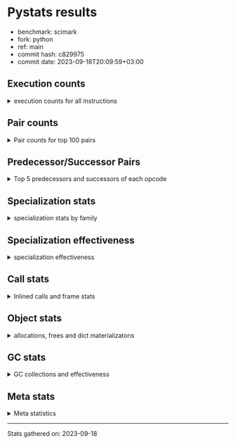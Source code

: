 
# Pystats results

- benchmark: scimark
- fork: python
- ref: main
- commit hash: c829975
- commit date: 2023-09-18T20:09:59+03:00

## Execution counts

<details>
<summary> execution counts for all instructions </summary>

|Name | Count | Self | Cumulative | Miss ratio | 
|---|---:|---:|---:|---:|
| LOAD_FAST | 1,254,390,780 | 17.5% | 17.5% |  |
| LOAD_FAST_LOAD_FAST | 743,359,500 | 10.4% | 27.9% |  |
| STORE_FAST | 497,252,220 | 7.0% | 34.9% |  |
| BINARY_SUBSCR | 462,433,680 | 6.5% | 41.4% |  |
| LOAD_CONST | 415,543,380 | 5.8% | 47.2% |  |
| BINARY_OP_ADD_INT | 276,142,920 | 3.9% | 51.0% |  |
| POP_JUMP_IF_FALSE | 268,109,040 | 3.7% | 54.8% |  |
| LOAD_ATTR_INSTANCE_VALUE | 262,318,500 | 3.7% | 58.4% |  |
| SWAP | 244,319,040 | 3.4% | 61.9% |  |
| COPY | 244,312,800 | 3.4% | 65.3% |  |
| BINARY_OP_MULTIPLY_FLOAT | 239,032,140 | 3.3% | 68.6% |  |
| STORE_SUBSCR | 190,460,900 | 2.7% | 71.3% |  |
| COMPARE_OP_INT | 182,325,540 | 2.5% | 73.8% |  |
| BINARY_OP_ADD_FLOAT | 169,155,720 | 2.4% | 76.2% |  |
| RESUME_CHECK | 142,835,160 | 2.0% | 78.2% |  |
| BINARY_OP_SUBTRACT_FLOAT | 142,442,580 | 2.0% | 80.2% |  |
| FOR_ITER_RANGE | 141,877,200 | 2.0% | 82.2% |  |
| LOAD_GLOBAL_BUILTIN | 141,374,160 | 2.0% | 84.2% |  |
| JUMP_BACKWARD | 137,993,940 | 1.9% | 86.1% |  |
| RETURN_VALUE | 135,842,700 | 1.9% | 88.0% |  |
| BINARY_OP_MULTIPLY_INT | 105,275,640 | 1.5% | 89.5% |  |
| BINARY_SUBSCR_GETITEM | 88,538,340 | 1.2% | 90.7% |  |
| TO_BOOL_BOOL | 73,060,620 | 1.0% | 91.7% |  |
| JUMP_FORWARD | 70,645,560 | 1.0% | 92.7% |  |
| CALL_ISINSTANCE | 60,337,740 | 0.8% | 93.5% |  |
| BINARY_SUBSCR_LIST_INT | 60,326,340 | 0.8% | 94.4% |  |
| STORE_FAST_STORE_FAST | 47,903,340 | 0.7% | 95.1% |  |
| CALL_PY_EXACT_ARGS | 47,322,060 | 0.7% | 95.7% |  |
| LOAD_ATTR_METHOD_WITH_VALUES | 47,297,700 | 0.7% | 96.4% |  |
| BINARY_OP_SUBTRACT_INT | 41,629,200 | 0.6% | 97.0% |  |
| BUILD_TUPLE | 35,774,400 | 0.5% | 97.5% |  |
| UNPACK_SEQUENCE_TWO_TUPLE | 35,180,400 | 0.5% | 98.0% |  |
| BINARY_OP | 31,170,840 | 0.4% | 98.4% |  |
| STORE_ATTR_INSTANCE_VALUE | 25,447,740 | 0.4% | 98.7% |  |
| CALL_BUILTIN_CLASS | 20,395,200 | 0.3% | 99.0% |  |
| LOAD_ATTR_NONDESCRIPTOR_WITH_VALUES | 19,097,160 | 0.3% | 99.3% | 0.1% |
| COMPARE_OP | 12,732,100 | 0.2% | 99.5% |  |
| GET_ITER | 7,609,380 | 0.1% | 99.6% |  |
| RETURN_CONST | 6,392,640 | 0.1% | 99.7% |  |
| INTERPRETER_EXIT | 6,373,980 | 0.1% | 99.8% |  |
| POP_JUMP_IF_TRUE | 6,303,000 | 0.1% | 99.9% |  |
| COMPARE_OP_FLOAT | 6,297,000 | 0.1% | 99.9% |  |
| BINARY_SUBSCR_TUPLE_INT | 1,200,000 | 0.0% | 100.0% |  |
| POP_TOP | 618,840 | 0.0% | 100.0% |  |
| FOR_ITER_GEN | 600,060 | 0.0% | 100.0% |  |
| YIELD_VALUE | 600,000 | 0.0% | 100.0% |  |
| CALL_BUILTIN_O | 423,180 | 0.0% | 100.0% |  |
| LOAD_GLOBAL_MODULE | 218,180 | 0.0% | 100.0% |  |
| LOAD_ATTR_MODULE | 180,800 | 0.0% | 100.0% |  |
| LIST_APPEND | 134,880 | 0.0% | 100.0% |  |
| STORE_FAST_LOAD_FAST | 122,880 | 0.0% | 100.0% |  |
| PUSH_NULL | 121,560 | 0.0% | 100.0% |  |
| EXTENDED_ARG | 60,000 | 0.0% | 100.0% |  |
| CALL | 15,540 | 0.0% | 100.0% |  |
| BUILD_LIST | 13,080 | 0.0% | 100.0% |  |
| STORE_SUBSCR_LIST_INT | 11,400 | 0.0% | 100.0% |  |
| FOR_ITER | 6,100 | 0.0% | 100.0% |  |
| STORE_SLICE | 6,060 | 0.0% | 100.0% |  |
| LOAD_GLOBAL | 1,340 | 0.0% | 100.0% |  |
| LOAD_ATTR | 940 | 0.0% | 100.0% |  |
| LOAD_DEREF | 900 | 0.0% | 100.0% |  |
| CALL_FUNCTION_EX | 600 | 0.0% | 100.0% |  |
| STORE_ATTR | 540 | 0.0% | 100.0% |  |
| NOP | 300 | 0.0% | 100.0% |  |
| LIST_EXTEND | 300 | 0.0% | 100.0% |  |
| COPY_FREE_VARS | 300 | 0.0% | 100.0% |  |
| CALL_INTRINSIC_1 | 300 | 0.0% | 100.0% |  |
| POP_JUMP_IF_NONE | 180 | 0.0% | 100.0% |  |
| LOAD_FAST_AND_CLEAR | 180 | 0.0% | 100.0% |  |
| EXIT_INIT_CHECK | 180 | 0.0% | 100.0% |  |
| CALL_ALLOC_AND_ENTER_INIT | 180 | 0.0% | 100.0% |  |
| RETURN_GENERATOR | 60 | 0.0% | 100.0% |  |
| END_FOR | 60 | 0.0% | 100.0% |  |
| BINARY_SLICE | 60 | 0.0% | 100.0% |  |


</details>

## Pair counts

<details>
<summary> Pair counts for top 100 pairs </summary>

|Pair | Count | Self | Cumulative | 
|---|---:|---:|---:|
| STORE_FAST LOAD_FAST_LOAD_FAST | 249,880,740 | 3.5% | 3.5% |
| LOAD_FAST LOAD_ATTR_INSTANCE_VALUE | 208,647,320 | 2.9% | 6.4% |
| LOAD_FAST_LOAD_FAST BINARY_SUBSCR | 189,857,760 | 2.7% | 9.1% |
| COMPARE_OP_INT POP_JUMP_IF_FALSE | 182,313,540 | 2.5% | 11.6% |
| POP_JUMP_IF_FALSE LOAD_FAST | 165,565,020 | 2.3% | 13.9% |
| LOAD_CONST BINARY_OP_ADD_INT | 152,486,500 | 2.1% | 16.1% |
| LOAD_FAST LOAD_FAST | 147,492,000 | 2.1% | 18.1% |
| LOAD_FAST_LOAD_FAST LOAD_CONST | 144,376,800 | 2.0% | 20.1% |
| LOAD_CONST LOAD_FAST | 142,736,160 | 2.0% | 22.1% |
| JUMP_BACKWARD FOR_ITER_RANGE | 134,267,940 | 1.9% | 24.0% |
| FOR_ITER_RANGE STORE_FAST | 134,145,060 | 1.9% | 25.9% |
| LOAD_ATTR_INSTANCE_VALUE LOAD_FAST | 133,083,960 | 1.9% | 27.8% |
| BINARY_SUBSCR LOAD_FAST | 129,321,000 | 1.8% | 29.6% |
| LOAD_FAST LOAD_CONST | 119,647,920 | 1.7% | 31.2% |
| LOAD_FAST BINARY_OP_MULTIPLY_FLOAT | 117,045,000 | 1.6% | 32.9% |
| STORE_FAST LOAD_FAST | 116,460,360 | 1.6% | 34.5% |
| LOAD_FAST BINARY_OP_ADD_INT | 111,320,400 | 1.6% | 36.1% |
| BINARY_SUBSCR LOAD_FAST_LOAD_FAST | 107,036,880 | 1.5% | 37.6% |
| STORE_SUBSCR LOAD_FAST_LOAD_FAST | 104,081,400 | 1.5% | 39.0% |
| BINARY_OP_MULTIPLY_FLOAT BINARY_OP_ADD_FLOAT | 90,422,400 | 1.3% | 40.3% |
| BINARY_SUBSCR_GETITEM RESUME_CHECK | 88,538,340 | 1.2% | 41.5% |
| SWAP SWAP | 87,582,000 | 1.2% | 42.7% |
| SWAP STORE_SUBSCR | 87,582,000 | 1.2% | 44.0% |
| COPY COPY | 87,582,000 | 1.2% | 45.2% |
| COPY BINARY_SUBSCR | 87,582,000 | 1.2% | 46.4% |
| LOAD_GLOBAL_BUILTIN LOAD_FAST | 73,515,600 | 1.0% | 47.4% |
| BINARY_OP_SUBTRACT_FLOAT LOAD_FAST_LOAD_FAST | 73,280,400 | 1.0% | 48.5% |
| TO_BOOL_BOOL POP_JUMP_IF_FALSE | 73,060,620 | 1.0% | 49.5% |
| BINARY_OP_ADD_FLOAT STORE_FAST | 72,582,000 | 1.0% | 50.5% |
| SWAP COPY | 69,148,800 | 1.0% | 51.5% |
| POP_JUMP_IF_FALSE JUMP_FORWARD | 69,148,800 | 1.0% | 52.4% |
| LOAD_FAST SWAP | 69,148,800 | 1.0% | 53.4% |
| LOAD_ATTR_INSTANCE_VALUE COMPARE_OP_INT | 69,148,800 | 1.0% | 54.4% |
| COPY COMPARE_OP_INT | 69,148,800 | 1.0% | 55.3% |
| BINARY_OP_ADD_INT BINARY_SUBSCR | 68,352,000 | 1.0% | 56.3% |
| BINARY_SUBSCR BINARY_OP_MULTIPLY_FLOAT | 67,701,000 | 0.9% | 57.2% |
| BINARY_SUBSCR STORE_FAST | 67,452,000 | 0.9% | 58.2% |
| LOAD_FAST BINARY_OP_SUBTRACT_FLOAT | 67,202,600 | 0.9% | 59.1% |
| STORE_SUBSCR JUMP_BACKWARD | 67,187,460 | 0.9% | 60.1% |
| STORE_FAST LOAD_CONST | 62,607,300 | 0.9% | 60.9% |
| BINARY_OP_MULTIPLY_FLOAT BINARY_OP_SUBTRACT_FLOAT | 62,517,000 | 0.9% | 61.8% |
| BINARY_OP_MULTIPLY_INT STORE_FAST | 61,563,180 | 0.9% | 62.7% |
| LOAD_FAST BINARY_OP_ADD_FLOAT | 61,440,000 | 0.9% | 63.5% |
| BINARY_OP_ADD_FLOAT SWAP | 61,440,000 | 0.9% | 64.4% |
| RESUME_CHECK LOAD_GLOBAL_BUILTIN | 60,337,980 | 0.8% | 65.2% |
| LOAD_GLOBAL_BUILTIN CALL_ISINSTANCE | 60,337,740 | 0.8% | 66.1% |
| LOAD_FAST LOAD_GLOBAL_BUILTIN | 60,337,740 | 0.8% | 66.9% |
| CALL_ISINSTANCE TO_BOOL_BOOL | 60,337,740 | 0.8% | 67.8% |
| LOAD_FAST_LOAD_FAST BINARY_SUBSCR_GETITEM | 59,726,340 | 0.8% | 68.6% |
| LOAD_FAST BINARY_SUBSCR_LIST_INT | 59,726,340 | 0.8% | 69.4% |
| BINARY_SUBSCR_LIST_INT RETURN_VALUE | 59,726,340 | 0.8% | 70.3% |
| RETURN_VALUE LOAD_FAST | 59,714,940 | 0.8% | 71.1% |
| STORE_FAST JUMP_BACKWARD | 58,879,080 | 0.8% | 71.9% |
| BINARY_OP_ADD_INT BINARY_OP_MULTIPLY_INT | 55,302,000 | 0.8% | 72.7% |
| LOAD_FAST_LOAD_FAST LOAD_ATTR_INSTANCE_VALUE | 53,671,080 | 0.8% | 73.5% |
| BINARY_OP_SUBTRACT_FLOAT STORE_FAST | 49,460,880 | 0.7% | 74.1% |
| BINARY_OP_MULTIPLY_FLOAT LOAD_FAST | 49,224,000 | 0.7% | 74.8% |
| BINARY_SUBSCR BINARY_SUBSCR | 48,112,980 | 0.7% | 75.5% |
| LOAD_FAST_LOAD_FAST LOAD_FAST_LOAD_FAST | 48,000,120 | 0.7% | 76.2% |
| CALL_PY_EXACT_ARGS RESUME_CHECK | 47,322,000 | 0.7% | 76.8% |
| RESUME_CHECK LOAD_FAST | 47,312,640 | 0.7% | 77.5% |
| LOAD_FAST LOAD_ATTR_METHOD_WITH_VALUES | 47,174,640 | 0.7% | 78.2% |
| LOAD_FAST_LOAD_FAST LOAD_FAST | 45,723,780 | 0.6% | 78.8% |
| BINARY_OP_ADD_INT STORE_SUBSCR | 39,732,000 | 0.6% | 79.4% |
| LOAD_FAST BINARY_SUBSCR | 39,716,940 | 0.6% | 79.9% |
| LOAD_FAST_LOAD_FAST COPY | 36,864,000 | 0.5% | 80.4% |
| JUMP_FORWARD LOAD_FAST_LOAD_FAST | 36,071,160 | 0.5% | 80.9% |
| LOAD_CONST BINARY_OP_SUBTRACT_INT | 35,551,200 | 0.5% | 81.4% |
| UNPACK_SEQUENCE_TWO_TUPLE STORE_FAST_STORE_FAST | 35,180,400 | 0.5% | 81.9% |
| LOAD_FAST_LOAD_FAST CALL_PY_EXACT_ARGS | 34,586,440 | 0.5% | 82.4% |
| RESUME_CHECK LOAD_CONST | 34,580,460 | 0.5% | 82.9% |
| LOAD_FAST UNPACK_SEQUENCE_TWO_TUPLE | 34,574,400 | 0.5% | 83.4% |
| LOAD_ATTR_METHOD_WITH_VALUES LOAD_FAST_LOAD_FAST | 34,574,400 | 0.5% | 83.9% |
| LOAD_ATTR_INSTANCE_VALUE BINARY_OP_MULTIPLY_INT | 34,574,400 | 0.5% | 84.3% |
| JUMP_FORWARD LOAD_CONST | 34,574,400 | 0.5% | 84.8% |
| BINARY_OP_MULTIPLY_INT LOAD_FAST | 34,574,400 | 0.5% | 85.3% |
| BINARY_OP_ADD_INT RETURN_VALUE | 34,574,400 | 0.5% | 85.8% |
| LOAD_FAST_LOAD_FAST STORE_SUBSCR | 33,707,400 | 0.5% | 86.3% |
| BINARY_OP STORE_FAST | 31,004,340 | 0.4% | 86.7% |
| BINARY_OP_ADD_INT COPY | 30,720,000 | 0.4% | 87.1% |
| BINARY_OP_ADD_INT LOAD_FAST | 30,659,280 | 0.4% | 87.6% |
| BINARY_OP_SUBTRACT_INT STORE_FAST | 30,033,000 | 0.4% | 88.0% |
| STORE_FAST_STORE_FAST LOAD_FAST | 29,412,000 | 0.4% | 88.4% |
| RETURN_VALUE BINARY_SUBSCR | 28,812,000 | 0.4% | 88.8% |
| BUILD_TUPLE BINARY_SUBSCR_GETITEM | 28,812,000 | 0.4% | 89.2% |
| BINARY_SUBSCR RETURN_VALUE | 28,812,000 | 0.4% | 89.6% |
| POP_JUMP_IF_FALSE LOAD_FAST_LOAD_FAST | 28,688,340 | 0.4% | 90.0% |
| LOAD_CONST COMPARE_OP_INT | 25,517,880 | 0.4% | 90.4% |
| LOAD_FAST_LOAD_FAST STORE_ATTR_INSTANCE_VALUE | 25,446,200 | 0.4% | 90.7% |
| STORE_ATTR_INSTANCE_VALUE LOAD_FAST | 25,445,940 | 0.4% | 91.1% |
| LOAD_CONST BINARY_OP | 24,570,460 | 0.3% | 91.4% |
| LOAD_FAST_LOAD_FAST BINARY_OP_MULTIPLY_FLOAT | 24,156,000 | 0.3% | 91.7% |
| LOAD_FAST BUILD_TUPLE | 23,649,600 | 0.3% | 92.1% |
| BINARY_OP_ADD_FLOAT LOAD_FAST_LOAD_FAST | 23,368,260 | 0.3% | 92.4% |
| LOAD_FAST COPY | 19,998,000 | 0.3% | 92.7% |
| BINARY_OP_SUBTRACT_FLOAT SWAP | 19,701,000 | 0.3% | 93.0% |
| LOAD_FAST_LOAD_FAST COMPARE_OP_INT | 18,492,000 | 0.3% | 93.2% |
| RETURN_VALUE BINARY_OP_ADD_FLOAT | 17,287,200 | 0.2% | 93.5% |
| LOAD_FAST STORE_SUBSCR | 16,667,940 | 0.2% | 93.7% |
| LOAD_FAST CALL_BUILTIN_CLASS | 13,231,320 | 0.2% | 93.9% |


</details>

## Predecessor/Successor Pairs

<details>
<summary> Top 5 predecessors and successors of each opcode </summary>

### BINARY_SLICE

<details>
<summary> Successors and predecessors for BINARY_SLICE </summary>

|Predecessors | Count | Percentage | 
|---|---:|---:|
| LOAD_CONST | 60 | 100.0% |

|Successors | Count | Percentage | 
|---|---:|---:|
| LOAD_FAST | 60 | 100.0% |


</details>

### STORE_SLICE

<details>
<summary> Successors and predecessors for STORE_SLICE </summary>

|Predecessors | Count | Percentage | 
|---|---:|---:|
| LOAD_CONST | 6,060 | 100.0% |

|Successors | Count | Percentage | 
|---|---:|---:|
| JUMP_BACKWARD | 6,000 | 99.0% |
| LOAD_FAST | 60 | 1.0% |


</details>

### CACHE

<details>
<summary> Successors and predecessors for CACHE </summary>

|Predecessors | Count | Percentage | 
|---|---:|---:|

|Successors | Count | Percentage | 
|---|---:|---:|
| RESUME_CHECK | 6,373,980 | 100.0% |


</details>

### BINARY_SUBSCR

<details>
<summary> Successors and predecessors for BINARY_SUBSCR </summary>

|Predecessors | Count | Percentage | 
|---|---:|---:|
| LOAD_FAST_LOAD_FAST | 189,857,760 | 41.1% |
| COPY | 87,582,000 | 18.9% |
| BINARY_OP_ADD_INT | 68,352,000 | 14.8% |
| BINARY_SUBSCR | 48,112,980 | 10.4% |
| LOAD_FAST | 39,716,940 | 8.6% |

|Successors | Count | Percentage | 
|---|---:|---:|
| LOAD_FAST | 129,321,000 | 28.0% |
| LOAD_FAST_LOAD_FAST | 107,036,880 | 23.1% |
| BINARY_OP_MULTIPLY_FLOAT | 67,701,000 | 14.6% |
| STORE_FAST | 67,452,000 | 14.6% |
| BINARY_SUBSCR | 48,112,980 | 10.4% |


</details>

### GET_ITER

<details>
<summary> Successors and predecessors for GET_ITER </summary>

|Predecessors | Count | Percentage | 
|---|---:|---:|
| CALL_BUILTIN_CLASS | 7,608,960 | 100.0% |
| LOAD_FAST | 300 | 0.0% |
| RETURN_GENERATOR | 60 | 0.0% |
| CALL | 60 | 0.0% |

|Successors | Count | Percentage | 
|---|---:|---:|
| FOR_ITER_RANGE | 7,609,080 | 100.0% |
| LOAD_FAST_AND_CLEAR | 180 | 0.0% |
| FOR_ITER_GEN | 60 | 0.0% |
| FOR_ITER | 60 | 0.0% |


</details>

### INTERPRETER_EXIT

<details>
<summary> Successors and predecessors for INTERPRETER_EXIT </summary>

|Predecessors | Count | Percentage | 
|---|---:|---:|
| RETURN_CONST | 6,373,980 | 100.0% |

|Successors | Count | Percentage | 
|---|---:|---:|


</details>

### NOP

<details>
<summary> Successors and predecessors for NOP </summary>

|Predecessors | Count | Percentage | 
|---|---:|---:|
| POP_TOP | 300 | 100.0% |

|Successors | Count | Percentage | 
|---|---:|---:|
| LOAD_DEREF | 300 | 100.0% |


</details>

### POP_TOP

<details>
<summary> Successors and predecessors for POP_TOP </summary>

|Predecessors | Count | Percentage | 
|---|---:|---:|
| RESUME_CHECK | 600,000 | 97.0% |
| RETURN_CONST | 18,420 | 3.0% |
| CALL | 300 | 0.0% |
| RETURN_VALUE | 60 | 0.0% |
| FOR_ITER_GEN | 60 | 0.0% |

|Successors | Count | Percentage | 
|---|---:|---:|
| JUMP_BACKWARD | 603,180 | 97.5% |
| LOAD_CONST | 9,180 | 1.5% |
| RETURN_CONST | 3,060 | 0.5% |
| LOAD_GLOBAL_MODULE | 3,040 | 0.5% |
| NOP | 300 | 0.0% |


</details>

### PUSH_NULL

<details>
<summary> Successors and predecessors for PUSH_NULL </summary>

|Predecessors | Count | Percentage | 
|---|---:|---:|
| LOAD_ATTR_MODULE | 120,800 | 99.4% |
| LOAD_DEREF | 600 | 0.5% |
| LOAD_ATTR | 100 | 0.1% |
| LOAD_FAST | 60 | 0.0% |

|Successors | Count | Percentage | 
|---|---:|---:|
| LOAD_FAST | 120,600 | 99.2% |
| CALL | 900 | 0.7% |
| LOAD_FAST_LOAD_FAST | 60 | 0.0% |


</details>

### RETURN_VALUE

<details>
<summary> Successors and predecessors for RETURN_VALUE </summary>

|Predecessors | Count | Percentage | 
|---|---:|---:|
| BINARY_SUBSCR_LIST_INT | 59,726,340 | 44.0% |
| BINARY_OP_ADD_INT | 34,574,400 | 25.5% |
| BINARY_SUBSCR | 28,812,000 | 21.2% |
| BINARY_OP_MULTIPLY_FLOAT | 12,722,940 | 9.4% |
| LOAD_FAST | 6,120 | 0.0% |

|Successors | Count | Percentage | 
|---|---:|---:|
| LOAD_FAST | 59,714,940 | 44.0% |
| BINARY_SUBSCR | 28,812,000 | 21.2% |
| BINARY_OP_ADD_FLOAT | 17,287,200 | 12.7% |
| STORE_FAST | 12,006,300 | 8.8% |
| LOAD_FAST_LOAD_FAST | 6,368,100 | 4.7% |


</details>

### STORE_SUBSCR

<details>
<summary> Successors and predecessors for STORE_SUBSCR </summary>

|Predecessors | Count | Percentage | 
|---|---:|---:|
| SWAP | 87,582,000 | 46.0% |
| BINARY_OP_ADD_INT | 39,732,000 | 20.9% |
| LOAD_FAST_LOAD_FAST | 33,707,400 | 17.7% |
| LOAD_FAST | 16,667,940 | 8.8% |
| BUILD_TUPLE | 6,362,400 | 3.3% |

|Successors | Count | Percentage | 
|---|---:|---:|
| LOAD_FAST_LOAD_FAST | 104,081,400 | 54.6% |
| JUMP_BACKWARD | 67,187,460 | 35.3% |
| LOAD_FAST | 12,782,880 | 6.7% |
| RETURN_CONST | 6,362,400 | 3.3% |
| STORE_SUBSCR | 46,700 | 0.0% |


</details>

### BINARY_OP

<details>
<summary> Successors and predecessors for BINARY_OP </summary>

|Predecessors | Count | Percentage | 
|---|---:|---:|
| LOAD_CONST | 24,570,460 | 78.8% |
| LOAD_ATTR_NONDESCRIPTOR_WITH_VALUES | 6,367,980 | 20.4% |
| LOAD_FAST | 81,540 | 0.3% |
| LOAD_FAST_LOAD_FAST | 66,220 | 0.2% |
| BINARY_OP_MULTIPLY_FLOAT | 60,000 | 0.2% |

|Successors | Count | Percentage | 
|---|---:|---:|
| STORE_FAST | 31,004,340 | 99.5% |
| LOAD_GLOBAL_MODULE | 60,000 | 0.2% |
| CALL_BUILTIN_O | 60,000 | 0.2% |
| BINARY_OP | 15,580 | 0.0% |
| LIST_APPEND | 12,000 | 0.0% |


</details>

### BUILD_LIST

<details>
<summary> Successors and predecessors for BUILD_LIST </summary>

|Predecessors | Count | Percentage | 
|---|---:|---:|
| LOAD_CONST | 12,600 | 96.3% |
| LOAD_FAST | 300 | 2.3% |
| SWAP | 180 | 1.4% |

|Successors | Count | Percentage | 
|---|---:|---:|
| CALL | 12,600 | 96.3% |
| LOAD_DEREF | 300 | 2.3% |
| SWAP | 180 | 1.4% |


</details>

### BUILD_TUPLE

<details>
<summary> Successors and predecessors for BUILD_TUPLE </summary>

|Predecessors | Count | Percentage | 
|---|---:|---:|
| LOAD_FAST | 23,649,600 | 66.1% |
| BINARY_OP_SUBTRACT_INT | 5,762,400 | 16.1% |
| BINARY_OP_ADD_INT | 5,762,400 | 16.1% |
| LOAD_FAST_LOAD_FAST | 600,000 | 1.7% |

|Successors | Count | Percentage | 
|---|---:|---:|
| BINARY_SUBSCR_GETITEM | 28,812,000 | 80.5% |
| STORE_SUBSCR | 6,362,400 | 17.8% |
| YIELD_VALUE | 600,000 | 1.7% |


</details>

### CALL

<details>
<summary> Successors and predecessors for CALL </summary>

|Predecessors | Count | Percentage | 
|---|---:|---:|
| BUILD_LIST | 12,600 | 81.1% |
| PUSH_NULL | 900 | 5.8% |
| CALL | 760 | 4.9% |
| LOAD_FAST | 500 | 3.2% |
| LOAD_FAST_LOAD_FAST | 260 | 1.7% |

|Successors | Count | Percentage | 
|---|---:|---:|
| LOAD_FAST | 12,660 | 81.5% |
| CALL | 760 | 4.9% |
| STORE_FAST | 720 | 4.6% |
| CALL_BUILTIN_CLASS | 320 | 2.1% |
| POP_TOP | 300 | 1.9% |


</details>

### CALL_FUNCTION_EX

<details>
<summary> Successors and predecessors for CALL_FUNCTION_EX </summary>

|Predecessors | Count | Percentage | 
|---|---:|---:|
| LOAD_FAST | 300 | 50.0% |
| CALL_INTRINSIC_1 | 300 | 50.0% |

|Successors | Count | Percentage | 
|---|---:|---:|
| RESUME_CHECK | 300 | 50.0% |
| COPY_FREE_VARS | 300 | 50.0% |


</details>

### CALL_INTRINSIC_1

<details>
<summary> Successors and predecessors for CALL_INTRINSIC_1 </summary>

|Predecessors | Count | Percentage | 
|---|---:|---:|
| LIST_EXTEND | 300 | 100.0% |

|Successors | Count | Percentage | 
|---|---:|---:|
| CALL_FUNCTION_EX | 300 | 100.0% |


</details>

### COMPARE_OP

<details>
<summary> Successors and predecessors for COMPARE_OP </summary>

|Predecessors | Count | Percentage | 
|---|---:|---:|
| LOAD_CONST | 12,728,940 | 100.0% |
| COMPARE_OP | 3,160 | 0.0% |

|Successors | Count | Percentage | 
|---|---:|---:|
| POP_JUMP_IF_FALSE | 12,728,880 | 100.0% |
| COMPARE_OP | 3,160 | 0.0% |
| COMPARE_OP_INT | 60 | 0.0% |


</details>

### COPY

<details>
<summary> Successors and predecessors for COPY </summary>

|Predecessors | Count | Percentage | 
|---|---:|---:|
| COPY | 87,582,000 | 35.8% |
| SWAP | 69,148,800 | 28.3% |
| LOAD_FAST_LOAD_FAST | 36,864,000 | 15.1% |
| BINARY_OP_ADD_INT | 30,720,000 | 12.6% |
| LOAD_FAST | 19,998,000 | 8.2% |

|Successors | Count | Percentage | 
|---|---:|---:|
| COPY | 87,582,000 | 35.8% |
| BINARY_SUBSCR | 87,582,000 | 35.8% |
| COMPARE_OP_INT | 69,148,800 | 28.3% |


</details>

### COPY_FREE_VARS

<details>
<summary> Successors and predecessors for COPY_FREE_VARS </summary>

|Predecessors | Count | Percentage | 
|---|---:|---:|
| CALL_FUNCTION_EX | 300 | 100.0% |

|Successors | Count | Percentage | 
|---|---:|---:|
| RESUME_CHECK | 300 | 100.0% |


</details>

### FOR_ITER

<details>
<summary> Successors and predecessors for FOR_ITER </summary>

|Predecessors | Count | Percentage | 
|---|---:|---:|
| JUMP_BACKWARD | 6,000 | 98.4% |
| GET_ITER | 60 | 1.0% |
| FOR_ITER | 40 | 0.7% |

|Successors | Count | Percentage | 
|---|---:|---:|
| UNPACK_SEQUENCE_TWO_TUPLE | 6,000 | 98.4% |
| RETURN_CONST | 60 | 1.0% |
| FOR_ITER | 40 | 0.7% |


</details>

### JUMP_BACKWARD

<details>
<summary> Successors and predecessors for JUMP_BACKWARD </summary>

|Predecessors | Count | Percentage | 
|---|---:|---:|
| STORE_SUBSCR | 67,187,460 | 48.7% |
| STORE_FAST | 58,879,080 | 42.7% |
| FOR_ITER_RANGE | 6,507,360 | 4.7% |
| POP_JUMP_IF_FALSE | 3,066,000 | 2.2% |
| POP_JUMP_IF_TRUE | 1,555,980 | 1.1% |

|Successors | Count | Percentage | 
|---|---:|---:|
| FOR_ITER_RANGE | 134,267,940 | 97.3% |
| LOAD_FAST_LOAD_FAST | 3,012,000 | 2.2% |
| FOR_ITER_GEN | 600,000 | 0.4% |
| LOAD_FAST | 54,000 | 0.0% |
| LOAD_CONST | 54,000 | 0.0% |


</details>

### JUMP_FORWARD

<details>
<summary> Successors and predecessors for JUMP_FORWARD </summary>

|Predecessors | Count | Percentage | 
|---|---:|---:|
| POP_JUMP_IF_FALSE | 69,148,800 | 97.9% |
| STORE_FAST | 1,496,760 | 2.1% |

|Successors | Count | Percentage | 
|---|---:|---:|
| LOAD_FAST_LOAD_FAST | 36,071,160 | 51.1% |
| LOAD_CONST | 34,574,400 | 48.9% |


</details>

### LIST_EXTEND

<details>
<summary> Successors and predecessors for LIST_EXTEND </summary>

|Predecessors | Count | Percentage | 
|---|---:|---:|
| LOAD_DEREF | 300 | 100.0% |

|Successors | Count | Percentage | 
|---|---:|---:|
| CALL_INTRINSIC_1 | 300 | 100.0% |


</details>

### LOAD_ATTR

<details>
<summary> Successors and predecessors for LOAD_ATTR </summary>

|Predecessors | Count | Percentage | 
|---|---:|---:|
| LOAD_FAST | 340 | 36.2% |
| LOAD_GLOBAL_MODULE | 300 | 31.9% |
| LOAD_FAST_LOAD_FAST | 180 | 19.1% |
| LOAD_GLOBAL | 100 | 10.6% |
| RETURN_VALUE | 20 | 2.1% |

|Successors | Count | Percentage | 
|---|---:|---:|
| LOAD_ATTR_NONDESCRIPTOR_WITH_VALUES | 300 | 31.9% |
| LOAD_ATTR_MODULE | 300 | 31.9% |
| LOAD_ATTR_METHOD_WITH_VALUES | 140 | 14.9% |
| PUSH_NULL | 100 | 10.6% |
| LOAD_ATTR_INSTANCE_VALUE | 100 | 10.6% |


</details>

### LOAD_CONST

<details>
<summary> Successors and predecessors for LOAD_CONST </summary>

|Predecessors | Count | Percentage | 
|---|---:|---:|
| LOAD_FAST_LOAD_FAST | 144,376,800 | 34.7% |
| LOAD_FAST | 119,647,920 | 28.8% |
| STORE_FAST | 62,607,300 | 15.1% |
| RESUME_CHECK | 34,580,460 | 8.3% |
| JUMP_FORWARD | 34,574,400 | 8.3% |

|Successors | Count | Percentage | 
|---|---:|---:|
| BINARY_OP_ADD_INT | 152,486,500 | 36.7% |
| LOAD_FAST | 142,736,160 | 34.3% |
| BINARY_OP_SUBTRACT_INT | 35,551,200 | 8.6% |
| COMPARE_OP_INT | 25,517,880 | 6.1% |
| BINARY_OP | 24,570,460 | 5.9% |


</details>

### LOAD_DEREF

<details>
<summary> Successors and predecessors for LOAD_DEREF </summary>

|Predecessors | Count | Percentage | 
|---|---:|---:|
| RESUME_CHECK | 300 | 33.3% |
| NOP | 300 | 33.3% |
| BUILD_LIST | 300 | 33.3% |

|Successors | Count | Percentage | 
|---|---:|---:|
| PUSH_NULL | 600 | 66.7% |
| LIST_EXTEND | 300 | 33.3% |


</details>

### LOAD_FAST

<details>
<summary> Successors and predecessors for LOAD_FAST </summary>

|Predecessors | Count | Percentage | 
|---|---:|---:|
| POP_JUMP_IF_FALSE | 165,565,020 | 13.2% |
| LOAD_FAST | 147,492,000 | 11.8% |
| LOAD_CONST | 142,736,160 | 11.4% |
| LOAD_ATTR_INSTANCE_VALUE | 133,083,960 | 10.6% |
| BINARY_SUBSCR | 129,321,000 | 10.3% |

|Successors | Count | Percentage | 
|---|---:|---:|
| LOAD_ATTR_INSTANCE_VALUE | 208,647,320 | 16.6% |
| LOAD_FAST | 147,492,000 | 11.8% |
| LOAD_CONST | 119,647,920 | 9.5% |
| BINARY_OP_MULTIPLY_FLOAT | 117,045,000 | 9.3% |
| BINARY_OP_ADD_INT | 111,320,400 | 8.9% |


</details>

### LOAD_FAST_LOAD_FAST

<details>
<summary> Successors and predecessors for LOAD_FAST_LOAD_FAST </summary>

|Predecessors | Count | Percentage | 
|---|---:|---:|
| STORE_FAST | 249,880,740 | 33.6% |
| BINARY_SUBSCR | 107,036,880 | 14.4% |
| STORE_SUBSCR | 104,081,400 | 14.0% |
| BINARY_OP_SUBTRACT_FLOAT | 73,280,400 | 9.9% |
| LOAD_FAST_LOAD_FAST | 48,000,120 | 6.5% |

|Successors | Count | Percentage | 
|---|---:|---:|
| BINARY_SUBSCR | 189,857,760 | 25.5% |
| LOAD_CONST | 144,376,800 | 19.4% |
| BINARY_SUBSCR_GETITEM | 59,726,340 | 8.0% |
| LOAD_ATTR_INSTANCE_VALUE | 53,671,080 | 7.2% |
| LOAD_FAST_LOAD_FAST | 48,000,120 | 6.5% |


</details>

### LOAD_GLOBAL

<details>
<summary> Successors and predecessors for LOAD_GLOBAL </summary>

|Predecessors | Count | Percentage | 
|---|---:|---:|
| STORE_FAST | 540 | 40.3% |
| RESUME_CHECK | 220 | 16.4% |
| RETURN_VALUE | 200 | 14.9% |
| STORE_ATTR_INSTANCE_VALUE | 140 | 10.4% |
| FOR_ITER_RANGE | 140 | 10.4% |

|Successors | Count | Percentage | 
|---|---:|---:|
| LOAD_GLOBAL_MODULE | 760 | 56.7% |
| LOAD_GLOBAL_BUILTIN | 480 | 35.8% |
| LOAD_ATTR | 100 | 7.5% |


</details>

### POP_JUMP_IF_FALSE

<details>
<summary> Successors and predecessors for POP_JUMP_IF_FALSE </summary>

|Predecessors | Count | Percentage | 
|---|---:|---:|
| COMPARE_OP_INT | 182,313,540 | 68.0% |
| TO_BOOL_BOOL | 73,060,620 | 27.3% |
| COMPARE_OP | 12,728,880 | 4.7% |
| EXTENDED_ARG | 6,000 | 0.0% |

|Successors | Count | Percentage | 
|---|---:|---:|
| LOAD_FAST | 165,565,020 | 61.8% |
| JUMP_FORWARD | 69,148,800 | 25.8% |
| LOAD_FAST_LOAD_FAST | 28,688,340 | 10.7% |
| JUMP_BACKWARD | 3,066,000 | 1.1% |
| LOAD_CONST | 1,511,880 | 0.6% |


</details>

### POP_JUMP_IF_NONE

<details>
<summary> Successors and predecessors for POP_JUMP_IF_NONE </summary>

|Predecessors | Count | Percentage | 
|---|---:|---:|
| LOAD_FAST | 180 | 100.0% |

|Successors | Count | Percentage | 
|---|---:|---:|
| RETURN_CONST | 180 | 100.0% |


</details>

### POP_JUMP_IF_TRUE

<details>
<summary> Successors and predecessors for POP_JUMP_IF_TRUE </summary>

|Predecessors | Count | Percentage | 
|---|---:|---:|
| COMPARE_OP_FLOAT | 6,297,000 | 99.9% |
| COMPARE_OP_INT | 6,000 | 0.1% |

|Successors | Count | Percentage | 
|---|---:|---:|
| LOAD_FAST | 4,741,080 | 75.2% |
| JUMP_BACKWARD | 1,555,980 | 24.7% |
| LOAD_GLOBAL_BUILTIN | 5,940 | 0.1% |


</details>

### RETURN_CONST

<details>
<summary> Successors and predecessors for RETURN_CONST </summary>

|Predecessors | Count | Percentage | 
|---|---:|---:|
| STORE_SUBSCR | 6,362,400 | 99.5% |
| STORE_SUBSCR_LIST_INT | 11,400 | 0.2% |
| FOR_ITER_RANGE | 9,180 | 0.1% |
| POP_JUMP_IF_FALSE | 6,000 | 0.1% |
| POP_TOP | 3,060 | 0.0% |

|Successors | Count | Percentage | 
|---|---:|---:|
| INTERPRETER_EXIT | 6,373,980 | 99.7% |
| POP_TOP | 18,420 | 0.3% |
| EXIT_INIT_CHECK | 180 | 0.0% |
| END_FOR | 60 | 0.0% |


</details>

### STORE_ATTR

<details>
<summary> Successors and predecessors for STORE_ATTR </summary>

|Predecessors | Count | Percentage | 
|---|---:|---:|
| LOAD_FAST | 440 | 81.5% |
| LOAD_FAST_LOAD_FAST | 100 | 18.5% |

|Successors | Count | Percentage | 
|---|---:|---:|
| STORE_ATTR_INSTANCE_VALUE | 540 | 100.0% |


</details>

### STORE_FAST

<details>
<summary> Successors and predecessors for STORE_FAST </summary>

|Predecessors | Count | Percentage | 
|---|---:|---:|
| FOR_ITER_RANGE | 134,145,060 | 27.0% |
| BINARY_OP_ADD_FLOAT | 72,582,000 | 14.6% |
| BINARY_SUBSCR | 67,452,000 | 13.6% |
| BINARY_OP_MULTIPLY_INT | 61,563,180 | 12.4% |
| BINARY_OP_SUBTRACT_FLOAT | 49,460,880 | 9.9% |

|Successors | Count | Percentage | 
|---|---:|---:|
| LOAD_FAST_LOAD_FAST | 249,880,740 | 50.3% |
| LOAD_FAST | 116,460,360 | 23.4% |
| LOAD_CONST | 62,607,300 | 12.6% |
| JUMP_BACKWARD | 58,879,080 | 11.8% |
| LOAD_GLOBAL_BUILTIN | 7,788,620 | 1.6% |


</details>

### STORE_FAST_STORE_FAST

<details>
<summary> Successors and predecessors for STORE_FAST_STORE_FAST </summary>

|Predecessors | Count | Percentage | 
|---|---:|---:|
| UNPACK_SEQUENCE_TWO_TUPLE | 35,180,400 | 73.4% |
| LOAD_ATTR_INSTANCE_VALUE | 12,722,940 | 26.6% |

|Successors | Count | Percentage | 
|---|---:|---:|
| LOAD_FAST | 29,412,000 | 61.4% |
| STORE_FAST | 12,722,880 | 26.6% |
| LOAD_FAST_LOAD_FAST | 5,768,400 | 12.0% |
| LOAD_GLOBAL_BUILTIN | 40 | 0.0% |
| LOAD_GLOBAL | 20 | 0.0% |


</details>

### SWAP

<details>
<summary> Successors and predecessors for SWAP </summary>

|Predecessors | Count | Percentage | 
|---|---:|---:|
| SWAP | 87,582,000 | 35.8% |
| LOAD_FAST | 69,148,800 | 28.3% |
| BINARY_OP_ADD_FLOAT | 61,440,000 | 25.1% |
| BINARY_OP_SUBTRACT_FLOAT | 19,701,000 | 8.1% |
| BINARY_OP_MULTIPLY_FLOAT | 6,441,000 | 2.6% |

|Successors | Count | Percentage | 
|---|---:|---:|
| SWAP | 87,582,000 | 35.8% |
| STORE_SUBSCR | 87,582,000 | 35.8% |
| COPY | 69,148,800 | 28.3% |
| LOAD_FAST_LOAD_FAST | 5,700 | 0.0% |
| STORE_FAST | 180 | 0.0% |


</details>

### BINARY_OP_ADD_FLOAT

<details>
<summary> Successors and predecessors for BINARY_OP_ADD_FLOAT </summary>

|Predecessors | Count | Percentage | 
|---|---:|---:|
| BINARY_OP_MULTIPLY_FLOAT | 90,422,400 | 53.5% |
| LOAD_FAST | 61,440,000 | 36.3% |
| RETURN_VALUE | 17,287,200 | 10.2% |
| BINARY_OP | 6,120 | 0.0% |

|Successors | Count | Percentage | 
|---|---:|---:|
| STORE_FAST | 72,582,000 | 42.9% |
| SWAP | 61,440,000 | 36.3% |
| LOAD_FAST_LOAD_FAST | 23,368,260 | 13.8% |
| LOAD_CONST | 6,000,000 | 3.5% |
| BINARY_OP_MULTIPLY_FLOAT | 5,762,400 | 3.4% |


</details>

### BINARY_OP_ADD_INT

<details>
<summary> Successors and predecessors for BINARY_OP_ADD_INT </summary>

|Predecessors | Count | Percentage | 
|---|---:|---:|
| LOAD_CONST | 152,486,500 | 55.2% |
| LOAD_FAST | 111,320,400 | 40.3% |
| LOAD_FAST_LOAD_FAST | 12,336,000 | 4.5% |
| BINARY_OP | 20 | 0.0% |

|Successors | Count | Percentage | 
|---|---:|---:|
| BINARY_SUBSCR | 68,352,000 | 24.8% |
| BINARY_OP_MULTIPLY_INT | 55,302,000 | 20.0% |
| STORE_SUBSCR | 39,732,000 | 14.4% |
| RETURN_VALUE | 34,574,400 | 12.5% |
| COPY | 30,720,000 | 11.1% |


</details>

### BINARY_OP_MULTIPLY_FLOAT

<details>
<summary> Successors and predecessors for BINARY_OP_MULTIPLY_FLOAT </summary>

|Predecessors | Count | Percentage | 
|---|---:|---:|
| LOAD_FAST | 117,045,000 | 49.0% |
| BINARY_SUBSCR | 67,701,000 | 28.3% |
| LOAD_FAST_LOAD_FAST | 24,156,000 | 10.1% |
| CALL_BUILTIN_CLASS | 12,782,880 | 5.3% |
| LOAD_CONST | 5,762,440 | 2.4% |

|Successors | Count | Percentage | 
|---|---:|---:|
| BINARY_OP_ADD_FLOAT | 90,422,400 | 37.8% |
| BINARY_OP_SUBTRACT_FLOAT | 62,517,000 | 26.2% |
| LOAD_FAST | 49,224,000 | 20.6% |
| RETURN_VALUE | 12,722,940 | 5.3% |
| LOAD_FAST_LOAD_FAST | 11,762,400 | 4.9% |


</details>

### BINARY_OP_MULTIPLY_INT

<details>
<summary> Successors and predecessors for BINARY_OP_MULTIPLY_INT </summary>

|Predecessors | Count | Percentage | 
|---|---:|---:|
| BINARY_OP_ADD_INT | 55,302,000 | 52.5% |
| LOAD_ATTR_INSTANCE_VALUE | 34,574,400 | 32.8% |
| LOAD_FAST | 12,276,040 | 11.7% |
| LOAD_FAST_LOAD_FAST | 3,003,140 | 2.9% |
| LOAD_CONST | 120,000 | 0.1% |

|Successors | Count | Percentage | 
|---|---:|---:|
| STORE_FAST | 61,563,180 | 58.5% |
| LOAD_FAST | 34,574,400 | 32.8% |
| CALL_BUILTIN_CLASS | 6,138,000 | 5.8% |
| LOAD_FAST_LOAD_FAST | 3,000,000 | 2.8% |
| BINARY_OP | 60 | 0.0% |


</details>

### BINARY_OP_SUBTRACT_FLOAT

<details>
<summary> Successors and predecessors for BINARY_OP_SUBTRACT_FLOAT </summary>

|Predecessors | Count | Percentage | 
|---|---:|---:|
| LOAD_FAST | 67,202,600 | 47.2% |
| BINARY_OP_MULTIPLY_FLOAT | 62,517,000 | 43.9% |
| BINARY_SUBSCR | 12,722,880 | 8.9% |
| BINARY_OP | 100 | 0.0% |

|Successors | Count | Percentage | 
|---|---:|---:|
| LOAD_FAST_LOAD_FAST | 73,280,400 | 51.4% |
| STORE_FAST | 49,460,880 | 34.7% |
| SWAP | 19,701,000 | 13.8% |
| RETURN_VALUE | 300 | 0.0% |


</details>

### BINARY_OP_SUBTRACT_INT

<details>
<summary> Successors and predecessors for BINARY_OP_SUBTRACT_INT </summary>

|Predecessors | Count | Percentage | 
|---|---:|---:|
| LOAD_CONST | 35,551,200 | 85.4% |
| LOAD_FAST_LOAD_FAST | 6,078,000 | 14.6% |

|Successors | Count | Percentage | 
|---|---:|---:|
| STORE_FAST | 30,033,000 | 72.1% |
| LOAD_FAST | 5,762,400 | 13.8% |
| BUILD_TUPLE | 5,762,400 | 13.8% |
| CALL_BUILTIN_CLASS | 59,400 | 0.1% |
| COMPARE_OP_INT | 12,000 | 0.0% |


</details>

### BINARY_SUBSCR_GETITEM

<details>
<summary> Successors and predecessors for BINARY_SUBSCR_GETITEM </summary>

|Predecessors | Count | Percentage | 
|---|---:|---:|
| LOAD_FAST_LOAD_FAST | 59,726,340 | 67.5% |
| BUILD_TUPLE | 28,812,000 | 32.5% |

|Successors | Count | Percentage | 
|---|---:|---:|
| RESUME_CHECK | 88,538,340 | 100.0% |


</details>

### CALL_BUILTIN_CLASS

<details>
<summary> Successors and predecessors for CALL_BUILTIN_CLASS </summary>

|Predecessors | Count | Percentage | 
|---|---:|---:|
| LOAD_FAST | 13,231,320 | 64.9% |
| BINARY_OP_MULTIPLY_INT | 6,138,000 | 30.1% |
| BINARY_SUBSCR | 960,000 | 4.7% |
| BINARY_OP_SUBTRACT_INT | 59,400 | 0.3% |
| LOAD_ATTR_INSTANCE_VALUE | 6,040 | 0.0% |

|Successors | Count | Percentage | 
|---|---:|---:|
| BINARY_OP_MULTIPLY_FLOAT | 12,782,880 | 62.7% |
| GET_ITER | 7,608,960 | 37.3% |
| BINARY_OP | 3,000 | 0.0% |
| STORE_FAST | 300 | 0.0% |
| LOAD_FAST | 60 | 0.0% |


</details>

### CALL_PY_EXACT_ARGS

<details>
<summary> Successors and predecessors for CALL_PY_EXACT_ARGS </summary>

|Predecessors | Count | Percentage | 
|---|---:|---:|
| LOAD_FAST_LOAD_FAST | 34,586,440 | 73.1% |
| LOAD_ATTR_METHOD_WITH_VALUES | 12,722,920 | 26.9% |
| LOAD_FAST | 6,400 | 0.0% |
| LOAD_CONST | 6,000 | 0.0% |
| CALL | 300 | 0.0% |

|Successors | Count | Percentage | 
|---|---:|---:|
| RESUME_CHECK | 47,322,000 | 100.0% |
| RETURN_GENERATOR | 60 | 0.0% |


</details>

### COMPARE_OP_INT

<details>
<summary> Successors and predecessors for COMPARE_OP_INT </summary>

|Predecessors | Count | Percentage | 
|---|---:|---:|
| LOAD_ATTR_INSTANCE_VALUE | 69,148,800 | 37.9% |
| COPY | 69,148,800 | 37.9% |
| LOAD_CONST | 25,517,880 | 14.0% |
| LOAD_FAST_LOAD_FAST | 18,492,000 | 10.1% |
| BINARY_OP_SUBTRACT_INT | 12,000 | 0.0% |

|Successors | Count | Percentage | 
|---|---:|---:|
| POP_JUMP_IF_FALSE | 182,313,540 | 100.0% |
| POP_JUMP_IF_TRUE | 6,000 | 0.0% |
| EXTENDED_ARG | 6,000 | 0.0% |


</details>

### FOR_ITER_RANGE

<details>
<summary> Successors and predecessors for FOR_ITER_RANGE </summary>

|Predecessors | Count | Percentage | 
|---|---:|---:|
| JUMP_BACKWARD | 134,267,940 | 94.6% |
| GET_ITER | 7,609,080 | 5.4% |
| SWAP | 180 | 0.0% |

|Successors | Count | Percentage | 
|---|---:|---:|
| STORE_FAST | 134,145,060 | 94.6% |
| JUMP_BACKWARD | 6,507,360 | 4.6% |
| LOAD_FAST_LOAD_FAST | 971,940 | 0.7% |
| STORE_FAST_LOAD_FAST | 122,880 | 0.1% |
| LOAD_GLOBAL_BUILTIN | 60,040 | 0.0% |


</details>

### LOAD_ATTR_INSTANCE_VALUE

<details>
<summary> Successors and predecessors for LOAD_ATTR_INSTANCE_VALUE </summary>

|Predecessors | Count | Percentage | 
|---|---:|---:|
| LOAD_FAST | 208,647,320 | 79.5% |
| LOAD_FAST_LOAD_FAST | 53,671,080 | 20.5% |
| LOAD_ATTR | 100 | 0.0% |

|Successors | Count | Percentage | 
|---|---:|---:|
| LOAD_FAST | 133,083,960 | 50.7% |
| COMPARE_OP_INT | 69,148,800 | 26.4% |
| BINARY_OP_MULTIPLY_INT | 34,574,400 | 13.2% |
| STORE_FAST_STORE_FAST | 12,722,940 | 4.9% |
| TO_BOOL_BOOL | 12,722,880 | 4.9% |


</details>

### LOAD_ATTR_METHOD_WITH_VALUES

<details>
<summary> Successors and predecessors for LOAD_ATTR_METHOD_WITH_VALUES </summary>

|Predecessors | Count | Percentage | 
|---|---:|---:|
| LOAD_FAST | 47,174,640 | 99.7% |
| STORE_FAST_LOAD_FAST | 122,880 | 0.3% |
| LOAD_ATTR | 140 | 0.0% |
| RETURN_VALUE | 40 | 0.0% |

|Successors | Count | Percentage | 
|---|---:|---:|
| LOAD_FAST_LOAD_FAST | 34,574,400 | 73.1% |
| CALL_PY_EXACT_ARGS | 12,722,920 | 26.9% |
| LOAD_FAST | 300 | 0.0% |
| LOAD_GLOBAL_MODULE | 40 | 0.0% |
| LOAD_GLOBAL | 20 | 0.0% |


</details>

### LOAD_ATTR_MODULE

<details>
<summary> Successors and predecessors for LOAD_ATTR_MODULE </summary>

|Predecessors | Count | Percentage | 
|---|---:|---:|
| LOAD_GLOBAL_MODULE | 180,500 | 99.8% |
| LOAD_ATTR | 300 | 0.2% |

|Successors | Count | Percentage | 
|---|---:|---:|
| PUSH_NULL | 120,800 | 66.8% |
| BINARY_OP_MULTIPLY_FLOAT | 60,000 | 33.2% |


</details>

### LOAD_GLOBAL_BUILTIN

<details>
<summary> Successors and predecessors for LOAD_GLOBAL_BUILTIN </summary>

|Predecessors | Count | Percentage | 
|---|---:|---:|
| RESUME_CHECK | 60,337,980 | 42.7% |
| LOAD_FAST | 60,337,740 | 42.7% |
| LOAD_ATTR_NONDESCRIPTOR_WITH_VALUES | 12,722,880 | 9.0% |
| STORE_FAST | 7,788,620 | 5.5% |
| LOAD_CONST | 63,040 | 0.0% |

|Successors | Count | Percentage | 
|---|---:|---:|
| LOAD_FAST | 73,515,600 | 52.0% |
| CALL_ISINSTANCE | 60,337,740 | 42.7% |
| LOAD_CONST | 6,257,580 | 4.4% |
| LOAD_FAST_LOAD_FAST | 1,263,240 | 0.9% |


</details>

### LOAD_GLOBAL_MODULE

<details>
<summary> Successors and predecessors for LOAD_GLOBAL_MODULE </summary>

|Predecessors | Count | Percentage | 
|---|---:|---:|
| STORE_FAST | 138,760 | 63.6% |
| BINARY_OP | 60,000 | 27.5% |
| POP_JUMP_IF_FALSE | 12,000 | 5.5% |
| RESUME_CHECK | 3,200 | 1.5% |
| POP_TOP | 3,040 | 1.4% |

|Successors | Count | Percentage | 
|---|---:|---:|
| LOAD_ATTR_MODULE | 180,500 | 82.7% |
| LOAD_FAST_LOAD_FAST | 18,300 | 8.4% |
| LOAD_CONST | 12,960 | 5.9% |
| LOAD_FAST | 6,120 | 2.8% |
| LOAD_ATTR | 300 | 0.1% |


</details>

### RESUME_CHECK

<details>
<summary> Successors and predecessors for RESUME_CHECK </summary>

|Predecessors | Count | Percentage | 
|---|---:|---:|
| BINARY_SUBSCR_GETITEM | 88,538,340 | 62.0% |
| CALL_PY_EXACT_ARGS | 47,322,000 | 33.1% |
| CACHE | 6,373,980 | 4.5% |
| FOR_ITER_GEN | 600,000 | 0.4% |
| COPY_FREE_VARS | 300 | 0.0% |

|Successors | Count | Percentage | 
|---|---:|---:|
| LOAD_GLOBAL_BUILTIN | 60,337,980 | 42.2% |
| LOAD_FAST | 47,312,640 | 33.1% |
| LOAD_CONST | 34,580,460 | 24.2% |
| POP_TOP | 600,000 | 0.4% |
| LOAD_GLOBAL_MODULE | 3,200 | 0.0% |


</details>

### STORE_ATTR_INSTANCE_VALUE

<details>
<summary> Successors and predecessors for STORE_ATTR_INSTANCE_VALUE </summary>

|Predecessors | Count | Percentage | 
|---|---:|---:|
| LOAD_FAST_LOAD_FAST | 25,446,200 | 100.0% |
| LOAD_FAST | 1,000 | 0.0% |
| STORE_ATTR | 540 | 0.0% |

|Successors | Count | Percentage | 
|---|---:|---:|
| LOAD_FAST | 25,445,940 | 100.0% |
| LOAD_CONST | 720 | 0.0% |
| RETURN_CONST | 360 | 0.0% |
| LOAD_GLOBAL_BUILTIN | 360 | 0.0% |
| LOAD_FAST_LOAD_FAST | 180 | 0.0% |


</details>

### UNPACK_SEQUENCE_TWO_TUPLE

<details>
<summary> Successors and predecessors for UNPACK_SEQUENCE_TWO_TUPLE </summary>

|Predecessors | Count | Percentage | 
|---|---:|---:|
| LOAD_FAST | 34,574,400 | 98.3% |
| YIELD_VALUE | 600,000 | 1.7% |
| FOR_ITER | 6,000 | 0.0% |

|Successors | Count | Percentage | 
|---|---:|---:|
| STORE_FAST_STORE_FAST | 35,180,400 | 100.0% |


</details>

### EXIT_INIT_CHECK

<details>
<summary> Successors and predecessors for EXIT_INIT_CHECK </summary>

|Predecessors | Count | Percentage | 
|---|---:|---:|
| RETURN_CONST | 180 | 100.0% |

|Successors | Count | Percentage | 
|---|---:|---:|
| RETURN_VALUE | 180 | 100.0% |


</details>

### EXTENDED_ARG

<details>
<summary> Successors and predecessors for EXTENDED_ARG </summary>

|Predecessors | Count | Percentage | 
|---|---:|---:|
| POP_JUMP_IF_FALSE | 54,000 | 90.0% |
| COMPARE_OP_INT | 6,000 | 10.0% |

|Successors | Count | Percentage | 
|---|---:|---:|
| JUMP_BACKWARD | 54,000 | 90.0% |
| POP_JUMP_IF_FALSE | 6,000 | 10.0% |


</details>

### LIST_APPEND

<details>
<summary> Successors and predecessors for LIST_APPEND </summary>

|Predecessors | Count | Percentage | 
|---|---:|---:|
| RETURN_VALUE | 122,880 | 91.1% |
| BINARY_OP | 12,000 | 8.9% |

|Successors | Count | Percentage | 
|---|---:|---:|
| JUMP_BACKWARD | 134,880 | 100.0% |


</details>

### LOAD_FAST_AND_CLEAR

<details>
<summary> Successors and predecessors for LOAD_FAST_AND_CLEAR </summary>

|Predecessors | Count | Percentage | 
|---|---:|---:|
| GET_ITER | 180 | 100.0% |

|Successors | Count | Percentage | 
|---|---:|---:|
| SWAP | 180 | 100.0% |


</details>

### STORE_FAST_LOAD_FAST

<details>
<summary> Successors and predecessors for STORE_FAST_LOAD_FAST </summary>

|Predecessors | Count | Percentage | 
|---|---:|---:|
| FOR_ITER_RANGE | 122,880 | 100.0% |

|Successors | Count | Percentage | 
|---|---:|---:|
| LOAD_ATTR_METHOD_WITH_VALUES | 122,880 | 100.0% |


</details>

### CALL_ALLOC_AND_ENTER_INIT

<details>
<summary> Successors and predecessors for CALL_ALLOC_AND_ENTER_INIT </summary>

|Predecessors | Count | Percentage | 
|---|---:|---:|
| LOAD_CONST | 120 | 66.7% |
| CALL | 60 | 33.3% |

|Successors | Count | Percentage | 
|---|---:|---:|
| RESUME_CHECK | 180 | 100.0% |


</details>

### CALL_BUILTIN_O

<details>
<summary> Successors and predecessors for CALL_BUILTIN_O </summary>

|Predecessors | Count | Percentage | 
|---|---:|---:|
| BINARY_SUBSCR | 303,000 | 71.6% |
| LOAD_FAST | 60,120 | 14.2% |
| BINARY_OP | 60,000 | 14.2% |
| CALL | 60 | 0.0% |

|Successors | Count | Percentage | 
|---|---:|---:|
| STORE_FAST | 423,180 | 100.0% |


</details>

### LOAD_ATTR_NONDESCRIPTOR_WITH_VALUES

<details>
<summary> Successors and predecessors for LOAD_ATTR_NONDESCRIPTOR_WITH_VALUES </summary>

|Predecessors | Count | Percentage | 
|---|---:|---:|
| LOAD_FAST | 12,726,180 | 66.6% |
| LOAD_FAST_LOAD_FAST | 6,370,680 | 33.4% |
| LOAD_ATTR | 300 | 0.0% |

|Successors | Count | Percentage | 
|---|---:|---:|
| LOAD_GLOBAL_BUILTIN | 12,722,880 | 66.6% |
| BINARY_OP | 6,367,980 | 33.3% |
| LOAD_FAST | 3,060 | 0.0% |
| LOAD_CONST | 3,060 | 0.0% |
| CALL | 180 | 0.0% |


</details>

### TO_BOOL_BOOL

<details>
<summary> Successors and predecessors for TO_BOOL_BOOL </summary>

|Predecessors | Count | Percentage | 
|---|---:|---:|
| CALL_ISINSTANCE | 60,337,740 | 82.6% |
| LOAD_ATTR_INSTANCE_VALUE | 12,722,880 | 17.4% |

|Successors | Count | Percentage | 
|---|---:|---:|
| POP_JUMP_IF_FALSE | 73,060,620 | 100.0% |


</details>

### END_FOR

<details>
<summary> Successors and predecessors for END_FOR </summary>

|Predecessors | Count | Percentage | 
|---|---:|---:|
| RETURN_CONST | 60 | 100.0% |

|Successors | Count | Percentage | 
|---|---:|---:|
| LOAD_FAST | 60 | 100.0% |


</details>

### RETURN_GENERATOR

<details>
<summary> Successors and predecessors for RETURN_GENERATOR </summary>

|Predecessors | Count | Percentage | 
|---|---:|---:|
| CALL_PY_EXACT_ARGS | 60 | 100.0% |

|Successors | Count | Percentage | 
|---|---:|---:|
| GET_ITER | 60 | 100.0% |


</details>

### YIELD_VALUE

<details>
<summary> Successors and predecessors for YIELD_VALUE </summary>

|Predecessors | Count | Percentage | 
|---|---:|---:|
| BUILD_TUPLE | 600,000 | 100.0% |

|Successors | Count | Percentage | 
|---|---:|---:|
| UNPACK_SEQUENCE_TWO_TUPLE | 600,000 | 100.0% |


</details>

### BINARY_SUBSCR_LIST_INT

<details>
<summary> Successors and predecessors for BINARY_SUBSCR_LIST_INT </summary>

|Predecessors | Count | Percentage | 
|---|---:|---:|
| LOAD_FAST | 59,726,340 | 99.0% |
| BINARY_SUBSCR_TUPLE_INT | 600,000 | 1.0% |

|Successors | Count | Percentage | 
|---|---:|---:|
| RETURN_VALUE | 59,726,340 | 99.0% |
| LOAD_FAST | 600,000 | 1.0% |


</details>

### BINARY_SUBSCR_TUPLE_INT

<details>
<summary> Successors and predecessors for BINARY_SUBSCR_TUPLE_INT </summary>

|Predecessors | Count | Percentage | 
|---|---:|---:|
| LOAD_CONST | 1,200,000 | 100.0% |

|Successors | Count | Percentage | 
|---|---:|---:|
| STORE_SUBSCR | 600,000 | 50.0% |
| BINARY_SUBSCR_LIST_INT | 600,000 | 50.0% |


</details>

### CALL_ISINSTANCE

<details>
<summary> Successors and predecessors for CALL_ISINSTANCE </summary>

|Predecessors | Count | Percentage | 
|---|---:|---:|
| LOAD_GLOBAL_BUILTIN | 60,337,740 | 100.0% |

|Successors | Count | Percentage | 
|---|---:|---:|
| TO_BOOL_BOOL | 60,337,740 | 100.0% |


</details>

### COMPARE_OP_FLOAT

<details>
<summary> Successors and predecessors for COMPARE_OP_FLOAT </summary>

|Predecessors | Count | Percentage | 
|---|---:|---:|
| LOAD_CONST | 6,000,000 | 95.3% |
| LOAD_FAST_LOAD_FAST | 297,000 | 4.7% |

|Successors | Count | Percentage | 
|---|---:|---:|
| POP_JUMP_IF_TRUE | 6,297,000 | 100.0% |


</details>

### FOR_ITER_GEN

<details>
<summary> Successors and predecessors for FOR_ITER_GEN </summary>

|Predecessors | Count | Percentage | 
|---|---:|---:|
| JUMP_BACKWARD | 600,000 | 100.0% |
| GET_ITER | 60 | 0.0% |

|Successors | Count | Percentage | 
|---|---:|---:|
| RESUME_CHECK | 600,000 | 100.0% |
| POP_TOP | 60 | 0.0% |


</details>

### STORE_SUBSCR_LIST_INT

<details>
<summary> Successors and predecessors for STORE_SUBSCR_LIST_INT </summary>

|Predecessors | Count | Percentage | 
|---|---:|---:|
| LOAD_FAST | 11,400 | 100.0% |

|Successors | Count | Percentage | 
|---|---:|---:|
| RETURN_CONST | 11,400 | 100.0% |


</details>


</details>

## Specialization stats

<details>
<summary> specialization stats by family </summary>

### BINARY_SLICE

<details>
<summary> specialization stats for BINARY_SLICE family </summary>

|Kind | Count | Ratio | 
|---|---|---|


</details>

### STORE_SLICE

<details>
<summary> specialization stats for STORE_SLICE family </summary>

|Kind | Count | Ratio | 
|---|---|---|


</details>

### BINARY_SUBSCR

<details>
<summary> specialization stats for BINARY_SUBSCR family </summary>

|Kind | Count | Ratio | 
|---|---|---|
| specialization.deferred |    462320700 | 75.5% |
|          hit |    150064680 | 24.5% |

#### Specialization attempts

| | Count | Ratio | 
|---|---:|---:|
| Success | 0 | 0.0% |
| Failure | 112,980 | 100.0% |

|Failure kind | Count | Ratio | 
|---|---:|---:|
| array int | 112,980 | 100.0% |


</details>

### STORE_SUBSCR

<details>
<summary> specialization stats for STORE_SUBSCR family </summary>

|Kind | Count | Ratio | 
|---|---|---|
| specialization.deferred |    190414200 | 100.0% |
|          hit |        11400 | 0.0% |

#### Specialization attempts

| | Count | Ratio | 
|---|---:|---:|
| Success | 0 | 0.0% |
| Failure | 46,700 | 100.0% |

|Failure kind | Count | Ratio | 
|---|---:|---:|
| array int | 45,080 | 96.5% |
| py simple | 1,620 | 3.5% |


</details>

### TO_BOOL

<details>
<summary> specialization stats for TO_BOOL family </summary>

|Kind | Count | Ratio | 
|---|---|---|
|          hit |     73060620 | 100.0% |


</details>

### BINARY_OP

<details>
<summary> specialization stats for BINARY_OP family </summary>

|Kind | Count | Ratio | 
|---|---|---|
| specialization.deferred |     31161180 | 3.1% |
|          hit |    973678200 | 96.9% |

#### Specialization attempts

| | Count | Ratio | 
|---|---:|---:|
| Success | 200 | 2.1% |
| Failure | 9,460 | 97.9% |

|Failure kind | Count | Ratio | 
|---|---:|---:|
| lshift | 3,040 | 32.1% |
| rshift | 2,980 | 31.5% |
| add different types | 1,660 | 17.5% |
| multiply different types | 640 | 6.8% |
| remainder | 420 | 4.4% |
| true divide other | 400 | 4.2% |
| floor divide | 140 | 1.5% |
| true divide float | 120 | 1.3% |
| true divide different types | 60 | 0.6% |


</details>

### CALL

<details>
<summary> specialization stats for CALL family </summary>

|Kind | Count | Ratio | 
|---|---|---|
| specialization.deferred |        14100 | 0.0% |
|          hit |    128478360 | 100.0% |

#### Specialization attempts

| | Count | Ratio | 
|---|---:|---:|
| Success | 700 | 48.6% |
| Failure | 740 | 51.4% |

|Failure kind | Count | Ratio | 
|---|---:|---:|
| class no vectorcall | 300 | 40.5% |
| cfunc noargs | 300 | 40.5% |
| cfunc varargs keywords | 80 | 10.8% |
| wrong number arguments | 60 | 8.1% |


</details>

### COMPARE_OP

<details>
<summary> specialization stats for COMPARE_OP family </summary>

|Kind | Count | Ratio | 
|---|---|---|
| specialization.deferred |     12728880 | 6.3% |
|          hit |    188622540 | 93.7% |

#### Specialization attempts

| | Count | Ratio | 
|---|---:|---:|
| Success | 60 | 1.9% |
| Failure | 3,160 | 98.1% |

|Failure kind | Count | Ratio | 
|---|---:|---:|
| float long | 3,160 | 100.0% |


</details>

### FOR_ITER

<details>
<summary> specialization stats for FOR_ITER family </summary>

|Kind | Count | Ratio | 
|---|---|---|
| specialization.deferred |         6060 | 0.0% |
|          hit |    142477260 | 100.0% |

#### Specialization attempts

| | Count | Ratio | 
|---|---:|---:|
| Success | 0 | 0.0% |
| Failure | 40 | 100.0% |

|Failure kind | Count | Ratio | 
|---|---:|---:|
| zip | 40 | 100.0% |


</details>

### JUMP_BACKWARD

<details>
<summary> specialization stats for JUMP_BACKWARD family </summary>

|Kind | Count | Ratio | 
|---|---|---|


</details>

### LOAD_ATTR

<details>
<summary> specialization stats for LOAD_ATTR family </summary>

|Kind | Count | Ratio | 
|---|---|---|
| specialization.deferred |          100 | 0.0% |
|          hit |    328881920 | 100.0% |
|         miss |        12240 | 0.0% |

#### Specialization attempts

| | Count | Ratio | 
|---|---:|---:|
| Success | 840 | 100.0% |
| Failure | 0 | 0.0% |

|Failure kind | Count | Ratio | 
|---|---:|---:|


</details>

### LOAD_GLOBAL

<details>
<summary> specialization stats for LOAD_GLOBAL family </summary>

|Kind | Count | Ratio | 
|---|---|---|
| specialization.deferred |          100 | 0.0% |
|          hit |    141592340 | 100.0% |

#### Specialization attempts

| | Count | Ratio | 
|---|---:|---:|
| Success | 1,240 | 100.0% |
| Failure | 0 | 0.0% |

|Failure kind | Count | Ratio | 
|---|---:|---:|


</details>

### POP_JUMP_IF_FALSE

<details>
<summary> specialization stats for POP_JUMP_IF_FALSE family </summary>

|Kind | Count | Ratio | 
|---|---|---|


</details>

### POP_JUMP_IF_NONE

<details>
<summary> specialization stats for POP_JUMP_IF_NONE family </summary>

|Kind | Count | Ratio | 
|---|---|---|


</details>

### POP_JUMP_IF_TRUE

<details>
<summary> specialization stats for POP_JUMP_IF_TRUE family </summary>

|Kind | Count | Ratio | 
|---|---|---|


</details>

### STORE_ATTR

<details>
<summary> specialization stats for STORE_ATTR family </summary>

|Kind | Count | Ratio | 
|---|---|---|
|          hit |     25447740 | 100.0% |

#### Specialization attempts

| | Count | Ratio | 
|---|---:|---:|
| Success | 540 | 100.0% |
| Failure | 0 | 0.0% |

|Failure kind | Count | Ratio | 
|---|---:|---:|


</details>

### UNPACK_SEQUENCE

<details>
<summary> specialization stats for UNPACK_SEQUENCE family </summary>

|Kind | Count | Ratio | 
|---|---|---|
|          hit |     35180400 | 100.0% |


</details>


</details>

## Specialization effectiveness

<details>
<summary> specialization effectiveness </summary>

|Instructions | Count | Ratio | 
|---|---:|---:|
| Basic | 3,711,394,140 | 51.9% |
| Not specialized | 1,109,246,500 | 15.5% |
| Specialized | 2,330,330,620 | 32.6% |

### Deferred by instruction

<details>
<summary> deferred by instruction </summary>

|Name | Count | Ratio | 
|---|---:|---:|
| BINARY_SUBSCR | 462,320,700 | 66.4% |
| STORE_SUBSCR | 190,414,200 | 27.3% |
| BINARY_OP | 31,161,180 | 4.5% |
| COMPARE_OP | 12,728,880 | 1.8% |
| CALL | 14,100 | 0.0% |
| FOR_ITER | 6,060 | 0.0% |
| LOAD_GLOBAL | 100 | 0.0% |
| LOAD_ATTR | 100 | 0.0% |
| YIELD_VALUE | 0 | 0.0% |
| UNPACK_SEQUENCE_TWO_TUPLE | 0 | 0.0% |


</details>

### Misses by instruction

<details>
<summary> misses by instruction </summary>

|Name | Count | Ratio | 
|---|---:|---:|
| LOAD_ATTR_NONDESCRIPTOR_WITH_VALUES | 12,240 | 100.0% |
| YIELD_VALUE | 0 | 0.0% |
| UNPACK_SEQUENCE_TWO_TUPLE | 0 | 0.0% |
| TO_BOOL_BOOL | 0 | 0.0% |
| SWAP | 0 | 0.0% |
| STORE_SUBSCR_LIST_INT | 0 | 0.0% |
| STORE_FAST_STORE_FAST | 0 | 0.0% |
| STORE_FAST_LOAD_FAST | 0 | 0.0% |
| STORE_FAST | 0 | 0.0% |
| STORE_ATTR_INSTANCE_VALUE | 0 | 0.0% |


</details>


</details>

## Call stats

<details>
<summary> Inlined calls and frame stats </summary>

| | Count | Ratio | 
|---|---:|---:|
| Calls to PyEval_EvalDefault | 6,373,980 | 4.5% |
| Calls to Python functions inlined | 136,461,240 | 95.5% |
| Calls via PyEval_EvalFrame (total) | 6,373,980 | 4.5% |
| Calls via PyEval_EvalFrame (vector) | 6,373,980 | 4.5% |
| Calls via PyEval_EvalFrame (generator) | 0 | 0.0% |
| Calls via PyEval_EvalFrame (legacy) | 0 | 0.0% |
| Calls via PyEval_EvalFrame (function vectorcall) | 6,373,980 | 4.5% |
| Calls via PyEval_EvalFrame (build class) | 0 | 0.0% |
| Calls via PyEval_EvalFrame (slot) | 6,373,800 | 4.5% |
| Calls via PyEval_EvalFrame (function ex) | 600 | 0.0% |
| Calls via PyEval_EvalFrame (api) | 0 | 0.0% |
| Calls via PyEval_EvalFrame (method) | 0 | 0.0% |
| Frames pushed | 142,235,340 | 99.6% |
| Frame objects created | 0 | 0.0% |


</details>

## Object stats

<details>
<summary> allocations, frees and dict materializatons </summary>

| | Count | Ratio | 
|---|---:|---:|
| Allocations from freelist | 614,043,200 | 57.5% |
| Frees to freelist | 614,043,240 |  |
| Allocations | 454,712,920 | 42.5% |
| Allocations to 512 bytes | 454,700,440 | 42.5% |
| Allocations to 4 kbytes | 12,060 | 0.0% |
| Allocations over 4 kbytes | 420 | 0.0% |
| Frees | 454,712,820 |  |
| New values | 180 |  |
| Interpreter increfs | 2,656,384,700 | 83.1% |
| Interpreter decrefs | 3,737,668,380 | 87.6% |
| Increfs | 541,948,532 | 16.9% |
| Decrefs | 529,388,212 | 12.4% |
| Materialize dict (on request) | 0 | 0.0% |
| Materialize dict (new key) | 0 | 0.0% |
| Materialize dict (too big) | 0 | 0.0% |
| Materialize dict (str subclass) | 0 | 0.0% |
| Dematerialize dict | 0 | 0.0% |
| Method cache hits | 13,408 |  |
| Method cache misses | 12 |  |
| Method cache collisions | 18 |  |
| Method cache dunder hits | 66,226,434 |  |
| Method cache dunder misses | 6 |  |


</details>

## GC stats

<details>
<summary> GC collections and effectiveness </summary>

|Generation | Collections | Objects collected | Object visits | 
|---:|---:|---:|---:|
| 0 | 0 | 0 | 0 |
| 1 | 0 | 0 | 0 |
| 2 | 0 | 0 | 0 |


</details>

## Meta stats

<details>
<summary> Meta statistics </summary>

| | Count | 
|---|---:|
| Number of data files | 100 |


</details>

---
Stats gathered on: 2023-09-18
